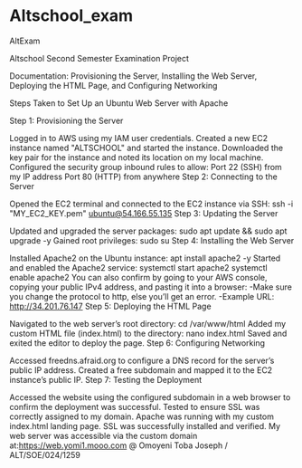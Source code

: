 # Altschool_exam
AltExam

Altschool Second Semester Examination Project

Documentation: Provisioning the Server, Installing the Web Server, Deploying the HTML Page, and Configuring Networking

Steps Taken to Set Up an Ubuntu Web Server with Apache

Step 1: Provisioning the Server

Logged in to AWS using my IAM user credentials.
Created a new EC2 instance named "ALTSCHOOL" and started the instance.
Downloaded the key pair for the instance and noted its location on my local machine.
Configured the security group inbound rules to allow:
Port 22 (SSH) from my IP address
Port 80 (HTTP) from anywhere
Step 2: Connecting to the Server

Opened the EC2 terminal and connected to the EC2 instance via SSH:
ssh -i "MY_EC2_KEY.pem" ubuntu@54.166.55.135
Step 3: Updating the Server

Updated and upgraded the server packages:
sudo apt update && sudo apt upgrade -y
Gained root privileges:
sudo su
Step 4: Installing the Web Server

Installed Apache2 on the Ubuntu instance:
apt install apache2 -y
Started and enabled the Apache2 service:
systemctl start apache2
systemctl enable apache2
You can also confirm by going to your AWS console, copying your public IPv4 address, and pasting it into a browser: -Make sure you change the protocol to http, else you’ll get an error. -Example URL: http://34.201.76.147
Step 5: Deploying the HTML Page

Navigated to the web server’s root directory:
cd /var/www/html
Added my custom HTML file (index.html) to the directory:
nano index.html
Saved and exited the editor to deploy the page.
Step 6: Configuring Networking

Accessed freedns.afraid.org to configure a DNS record for the server’s public IP address.
Created a free subdomain and mapped it to the EC2 instance’s public IP.
Step 7: Testing the Deployment

Accessed the website using the configured subdomain in a web browser to confirm the deployment was successful.
Tested to ensure SSL was correctly assigned to my domain. Apache was running with my custom index.html landing page. SSL was successfully installed and verified.
My web server was accessible via the custom domain at:https://web.yomi1.mooo.com
@ Omoyeni Toba Joseph / ALT/SOE/024/1259
